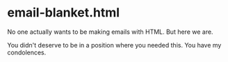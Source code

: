 # email-blanket.html

No one actually wants to be making emails with HTML. But here we are.

You didn't deserve to be in a position where you needed this. You have my condolences.